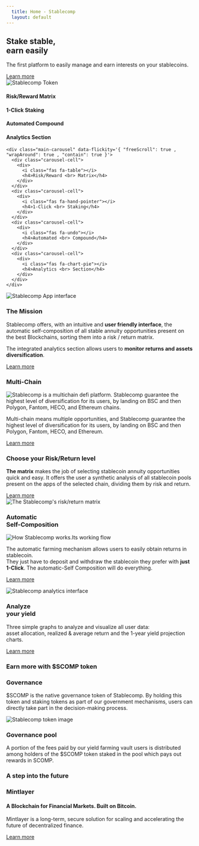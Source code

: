 ```yaml
---
  title: Home - Stablecomp
  layout: default
---
```

  <section class=" hero">
    <div class="grid">
      <div class="hero__content col reveal">
        <h1 class="big-text tw ">Stake stable, <br>earn easily</h1>
        <p class="med-text tw">The first platform to easily manage and earn interests on your stablecoins.</p>
        <a href="{{ "/#scomp-contact" | relative_url }}" class="button">Learn more <i class="fas fa-arrow-circle-right"></i></a>
      </div>
      <div class="hero__image col reveal">
        <img src=" {{ "/assets/img/Scomp-Coin-blu-big.png" | relative_url }} " alt="Stablecomp Token">
      </div>
    </div>
  </section>


  <section class="scomp-plus">
    <div class="grid">
      <div class="col reveal">
        <i class="fas fa-table"></i>
        <h4>Risk/Reward Matrix</h4>
      </div>
      <div class="col reveal">
        <i class="fas fa-hand-pointer"></i>
        <h4>1-Click Staking</h4>
      </div>
      <div class="col reveal">
        <i class="fas fa-undo"></i>
        <h4>Automated Compound</h4>
      </div>
      <div class="col reveal">
        <i class="fas fa-chart-pie"></i>
        <h4>Analytics Section</h4>
      </div>
    </div>

    <div class="main-carousel" data-flickity='{ "freeScroll": true , "wrapAround": true , "contain": true }'>
      <div class="carousel-cell">
        <div>
          <i class="fas fa-table"></i>
          <h4>Risk/Reward <br> Matrix</h4>
        </div>
      </div>
      <div class="carousel-cell">
        <div>
          <i class="fas fa-hand-pointer"></i>
          <h4>1-Click <br> Staking</h4>
        </div>
      </div>
      <div class="carousel-cell">
        <div>
          <i class="fas fa-undo"></i>
          <h4>Automated <br> Compound</h4>
        </div>
      </div>
      <div class="carousel-cell">
        <div>
          <i class="fas fa-chart-pie"></i>
          <h4>Analytics <br> Section</h4>
        </div>
      </div>
    </div>
  </section>

  <section class="poster poster--mission mt-1">
    <div class="poster__img reveal">
      <img src=" {{ "/assets/img/Stablecomp-Mockup-interface.png" | relative_url }} " alt="Stablecomp App interface">
    </div>
    <div class="poster__content reveal">
      <h3 class="big-text">The Mission</h3>
      <p>Stablecomp offers, with an intuitive and <b>user friendly interface</b>, the automatic self-composition of all stable annuity opportunities present on the best Blockchains, sorting them into a risk / return matrix.
      </p>
      <p>
        The integrated analytics section allows users to <b>monitor returns and assets diversification</b>.
      </p>
      <a href="{{ "/#scomp-contact" | relative_url }}" class="button">Learn more <i class="fas fa-arrow-circle-right"></i></a>
    </div>
  </section>

  <section class="scomp-multichain grid mt-1">
    <div class="scomp-multichain__content">
    <h3 class="big-text reveal">Multi-Chain</h3>
    <img class="reveal" src="{{ "/assets/img/scomp-multichain-platform.png" | relative_url }}" alt="Stablecomp is a multichain defi platform. Stablecomp guarantee the highest level of diversification for its users, by landing on BSC and then Polygon, Fantom, HECO, and Ethereum chains.">
    <p class="reveal">Multi-chain means multiple opportunities, and Stablecomp guarantee the highest level of diversification for its users, by landing on BSC and then Polygon, Fantom, HECO, and Ethereum.</p>
    <a href="{{ "/#scomp-contact" | relative_url }}" class="button">Learn more <i class="fas fa-arrow-circle-right"></i></a>
    </div>
  </section>

  <section class="poster the-matrix mt-1">
    <div class="poster__content reveal">
      <h3 class="big-text">Choose your Risk/Return level</h3>
      <p><b>The matrix</b> makes the job of selecting stablecoin annuity opportunities quick and easy.
        It offers the user a synthetic analysis of all stablecoin pools present on the apps of the selected chain, dividing them by risk and return.</p>
      <a href="{{ "/#scomp-contact" | relative_url }}" class="button">Learn more <i class="fas fa-arrow-circle-right"></i></a>
    </div>
    <div class="poster__img reveal">
      <img src=" {{ "/assets/img/Risk-Reward_Mockup.png" | relative_url }} " alt="The Stablecomp's risk/return matrix">
    </div>
  </section>

  <section class=" scomp-flow mt-1">
    <h3 class="big-text reveal">Automatic<br> Self-Composition</h3>
      <img class="reveal" src=" {{ "/assets/img/tokenflow.png" | relative_url }} " alt="How Stablecomp works.Its working flow">
      <p class="reveal">The automatic farming mechanism allows users to easily obtain returns in stablecoin. <br> They just have to deposit and withdraw the stablecoin they prefer with <b>just 1-Click</b>. The automatic-Self Composition will do everything.
      </p>
      <p><a href="{{ "/#scomp-contact" | relative_url }}" class="button">Learn more <i class="fas fa-arrow-circle-right"></i></a></p>
  </section>

  <section class="poster poster--analytics mt-1">
    <div class="poster__img reveal">
      <img src=" {{ "/assets/img/Stablecomp_Analytics-Mockup-interface.png" | relative_url }} " alt="Stablecomp analytics interface">
    </div>
    <div class="poster__content poster__content--circolo reveal">
      <h3 class="big-text">Analyze <br> your yield</h3>
      <p>Three simple graphs to analyze and visualize all user data:<br> asset allocation, realized & average return and the 1-year yield projection charts.
      </p>
      <a href="{{ "/#scomp-contact" | relative_url }}" class="button">Learn more <i class="fas fa-arrow-circle-right"></i></a>
    </div>
  </section>

  <section class="mt-1 scomp-governance">
    <h3 class="big-text scomp-governance-title ">Earn more with $SCOMP token</h3>
    <div class="grid scomp-token mt-2">
      <div class="col reveal">
        <h3 class="tw">Governance</h3>
        <p class="tw">$SCOMP is the native governance token of Stablecomp.
           By holding this token and staking tokens as part
           of our government mechanisms, users can
           directly take part in the decision-making process.</p>
      </div>
      <div class="col reveal">
        <img src=" {{ "/assets/img/Scomp-Coin-blu.png" | relative_url }}" alt="Stablecomp token image">
      </div>
      <div class="col reveal">
        <h3 class="tw">Governance pool</h3>
        <p class="tw">A portion of the fees paid by our yield farming vault users is
          distributed among holders of the $SCOMP token staked in the pool which pays out rewards in SCOMP.</p>
      </div>
    </div>
  </section>

  <section class="poster mintlayer mt-1">
    <div class="poster__content reveal">
      <h3 class="med-text">A step into the future</h3>
      <h3 class="big-text">Mintlayer</h3>
      <h4 class="med-text">A Blockchain for Financial Markets. Built on Bitcoin.</h4>
      <p>Mintlayer is a long-term, secure solution for scaling and accelerating the future of decentralized finance.</p>
      <a href="https://www.mintlayer.org/" class="button">Learn more <i class="fas fa-arrow-circle-right"></i></a>
    </div>
    <div class="poster__img reveal">
      <div class="mintlayer-logo"><svg xmlns="http://www.w3.org/2000/svg" viewBox="0 0 600 600" width="600" height="600" preserveAspectRatio="xMidYMid meet" style="width: 100%; height: 100%; transform: translate3d(0px, 0px, 0px);">
        <defs>
          <clipPath><rect width="600" height="600" x="0" y="0"></rect></clipPath>
        </defs>
        <g clip-path="url(#__lottie_element_3)">
          <g transform="matrix(1,0,0,1,300,300)" opacity="1" style="display: block;"><g opacity="1" transform="matrix(1,0,0,1,0,0)"><path fill="RGB(17, 151, 127)" fill-opacity="1" d=" M-164.91799926757812,102.69599914550781 C-164.91799926757812,102.69599914550781 -139,100.43900299072266 -139,100.43900299072266 C-139,100.43900299072266 -139,48.8849983215332 -139,48.8849983215332 C-139,48.8849983215332 -164.91799926757812,48.8849983215332 -164.91799926757812,48.8849983215332 C-164.91799926757812,48.8849983215332 -164.91799926757812,102.69599914550781 -164.91799926757812,102.69599914550781z"></path></g></g>
          <g transform="matrix(1,0,0,1,300,300)" opacity="1" style="display: block;"><g opacity="1" transform="matrix(1,0,0,1,0,0)"><path fill="RGB(17, 151, 127)" fill-opacity="1" d=" M-164.91799926757812,48.8849983215332 C-164.91799926757812,48.8849983215332 -139,48.8849983215332 -139,48.8849983215332 C-139,48.8849983215332 -139,-9.182999610900879 -139,-9.182999610900879 C-139,-9.182999610900879 -164.91799926757812,-13.668999671936035 -164.91799926757812,-13.668999671936035 C-164.91799926757812,-13.668999671936035 -164.91799926757812,48.8849983215332 -164.91799926757812,48.8849983215332z"></path></g></g>
          <g transform="matrix(1,0,0,1,300,300)" opacity="1" style="display: block;"><g opacity="1" transform="matrix(1,0,0,1,0,0)"><path fill="RGB(17, 151, 127)" fill-opacity="1" d=" M-193.51699829101562,48.8849983215332 C-193.51699829101562,48.8849983215332 -193.51699829101562,105.18599700927734 -193.51699829101562,105.18599700927734 C-193.51699829101562,105.18599700927734 -164.91799926757812,102.69599914550781 -164.91799926757812,102.69599914550781 C-164.91799926757812,102.69599914550781 -164.91799926757812,48.8849983215332 -164.91799926757812,48.8849983215332 C-164.91799926757812,48.8849983215332 -193.51699829101562,48.8849983215332 -193.51699829101562,48.8849983215332z"></path></g></g>
          <g transform="matrix(1,0,0,1,300,300)" opacity="1" style="display: block;"><g opacity="1" transform="matrix(1,0,0,1,0,0)"><path fill="RGB(17, 151, 127)" fill-opacity="1" d=" M-164.91799926757812,-77.2969970703125 C-164.91799926757812,-77.2969970703125 -139,-69.51200103759766 -139,-69.51200103759766 C-139,-69.51200103759766 -139,-104.52200317382812 -139,-104.52200317382812 C-139,-104.52200317382812 -164.91799926757812,-112.7239990234375 -164.91799926757812,-112.7239990234375 C-164.91799926757812,-112.7239990234375 -164.91799926757812,-77.2969970703125 -164.91799926757812,-77.2969970703125z"></path></g></g>
          <g transform="matrix(1,0,0,1,300,300)" opacity="1" style="display: block;"><g opacity="1" transform="matrix(1,0,0,1,0,0)"><path fill="RGB(17, 151, 127)" fill-opacity="1" d=" M-164.91799926757812,-13.668999671936035 C-164.91799926757812,-13.668999671936035 -139,-9.182999610900879 -139,-9.182999610900879 C-139,-9.182999610900879 -139,-69.51200103759766 -139,-69.51200103759766 C-139,-69.51200103759766 -164.91799926757812,-77.2969970703125 -164.91799926757812,-77.2969970703125 C-164.91799926757812,-77.2969970703125 -164.91799926757812,-13.668999671936035 -164.91799926757812,-13.668999671936035z"></path></g></g>
          <g transform="matrix(1,0,0,1,300,300)" opacity="1" style="display: block;"><g opacity="1" transform="matrix(1,0,0,1,0,0)"><path fill="RGB(17, 151, 127)" fill-opacity="1" d=" M-164.91799926757812,-77.2969970703125 C-164.91799926757812,-77.2969970703125 -193.51699829101562,-85.88700103759766 -193.51699829101562,-85.88700103759766 C-193.51699829101562,-85.88700103759766 -193.51699829101562,-18.6200008392334 -193.51699829101562,-18.6200008392334 C-193.51699829101562,-18.6200008392334 -164.91799926757812,-13.668999671936035 -164.91799926757812,-13.668999671936035 C-164.91799926757812,-13.668999671936035 -164.91799926757812,-77.2969970703125 -164.91799926757812,-77.2969970703125z"></path></g></g>
          <g transform="matrix(1,0,0,1,300,300)" opacity="1" style="display: block;"><g opacity="1" transform="matrix(1,0,0,1,0,0)"><path fill="RGB(17, 151, 127)" fill-opacity="1" d=" M-164.91799926757812,-167.37899780273438 C-164.91799926757812,-167.37899780273438 -193.51699829101562,-176.91200256347656 -193.51699829101562,-176.91200256347656 C-193.51699829101562,-176.91200256347656 -193.51699829101562,-121.7750015258789 -193.51699829101562,-121.7750015258789 C-193.51699829101562,-121.7750015258789 -164.91799926757812,-112.7239990234375 -164.91799926757812,-112.7239990234375 C-164.91799926757812,-112.7239990234375 -164.91799926757812,-167.37899780273438 -164.91799926757812,-167.37899780273438z"></path></g></g>
          <g transform="matrix(1,0,0,1,300,300)" opacity="1" style="display: block;"><g opacity="1" transform="matrix(1,0,0,1,0,0)"><path fill="RGB(17, 151, 127)" fill-opacity="1" d=" M-164.91799926757812,-112.7239990234375 C-164.91799926757812,-112.7239990234375 -193.51699829101562,-121.7750015258789 -193.51699829101562,-121.7750015258789 C-193.51699829101562,-121.7750015258789 -193.51699829101562,-85.88700103759766 -193.51699829101562,-85.88700103759766 C-193.51699829101562,-85.88700103759766 -164.91799926757812,-77.2969970703125 -164.91799926757812,-77.2969970703125 C-164.91799926757812,-77.2969970703125 -164.91799926757812,-112.7239990234375 -164.91799926757812,-112.7239990234375z"></path></g></g>
          <g transform="matrix(1,0,0,1,300,300)" opacity="1" style="display: block;"><g opacity="1" transform="matrix(1,0,0,1,0,0)"><path fill="RGB(17, 151, 127)" fill-opacity="1" d=" M-164.91799926757812,-112.7239990234375 C-164.91799926757812,-112.7239990234375 -139,-104.52200317382812 -139,-104.52200317382812 C-139,-104.52200317382812 -139,-158.74000549316406 -139,-158.74000549316406 C-139,-158.74000549316406 -164.91799926757812,-167.37899780273438 -164.91799926757812,-167.37899780273438 C-164.91799926757812,-167.37899780273438 -164.91799926757812,-112.7239990234375 -164.91799926757812,-112.7239990234375z"></path></g></g>
          <g transform="matrix(1,0,0,1,300,300)" opacity="1" style="display: block;"><g opacity="1" transform="matrix(1,0,0,1,0,0)"><path fill="RGB(17, 151, 127)" fill-opacity="1" d=" M-164.91799926757812,-13.668999671936035 C-164.91799926757812,-13.668999671936035 -193.51699829101562,-18.6200008392334 -193.51699829101562,-18.6200008392334 C-193.51699829101562,-18.6200008392334 -193.51699829101562,48.8849983215332 -193.51699829101562,48.8849983215332 C-193.51699829101562,48.8849983215332 -164.91799926757812,48.8849983215332 -164.91799926757812,48.8849983215332 C-164.91799926757812,48.8849983215332 -164.91799926757812,-13.668999671936035 -164.91799926757812,-13.668999671936035z"></path></g></g>
          <g transform="matrix(1,0,0,1,300,300)" opacity="1" style="display: block;"><g opacity="1" transform="matrix(1,0,0,1,0,0)"><path fill="RGB(17, 151, 127)" fill-opacity="1" d=" M-193.51699829101562,163.11000061035156 C-193.51699829101562,163.11000061035156 -164.91799926757812,155.60299682617188 -164.91799926757812,155.60299682617188 C-164.91799926757812,155.60299682617188 -164.91799926757812,102.69599914550781 -164.91799926757812,102.69599914550781 C-164.91799926757812,102.69599914550781 -193.51699829101562,105.18599700927734 -193.51699829101562,105.18599700927734 C-193.51699829101562,105.18599700927734 -193.51699829101562,163.11000061035156 -193.51699829101562,163.11000061035156z"></path></g></g>
          <g transform="matrix(1,0,0,1,300,300)" opacity="1" style="display: block;"><g opacity="1" transform="matrix(1,0,0,1,0,0)"><path fill="RGB(17, 151, 127)" fill-opacity="1" d=" M-224,171.11199951171875 C-224,171.11199951171875 -224,221.7989959716797 -224,221.7989959716797 C-224,221.7989959716797 -193.51699829101562,208.88900756835938 -193.51699829101562,208.88900756835938 C-193.51699829101562,208.88900756835938 -193.51699829101562,163.11000061035156 -193.51699829101562,163.11000061035156 C-193.51699829101562,163.11000061035156 -224,171.11199951171875 -224,171.11199951171875z"></path></g></g>
          <g transform="matrix(1,0,0,1,300,300)" opacity="1" style="display: block;"><g opacity="1" transform="matrix(1,0,0,1,0,0)"><path fill="RGB(17, 151, 127)" fill-opacity="1" d=" M-193.51699829101562,105.18599700927734 C-193.51699829101562,105.18599700927734 -224,107.83999633789062 -224,107.83999633789062 C-224,107.83999633789062 -224,171.11199951171875 -224,171.11199951171875 C-224,171.11199951171875 -193.51699829101562,163.11000061035156 -193.51699829101562,163.11000061035156 C-193.51699829101562,163.11000061035156 -193.51699829101562,105.18599700927734 -193.51699829101562,105.18599700927734z"></path></g></g>
          <g transform="matrix(1,0,0,1,300,300)" opacity="1" style="display: block;"><g opacity="1" transform="matrix(1,0,0,1,0,0)"><path fill="RGB(17, 151, 127)" fill-opacity="1" d=" M-193.51699829101562,163.11000061035156 C-193.51699829101562,163.11000061035156 -193.51699829101562,208.88900756835938 -193.51699829101562,208.88900756835938 C-193.51699829101562,208.88900756835938 -164.91799926757812,196.7760009765625 -164.91799926757812,196.7760009765625 C-164.91799926757812,196.7760009765625 -164.91799926757812,155.60299682617188 -164.91799926757812,155.60299682617188 C-164.91799926757812,155.60299682617188 -193.51699829101562,163.11000061035156 -193.51699829101562,163.11000061035156z"></path></g></g>
          <g transform="matrix(1,0,0,1,300,300)" opacity="1" style="display: block;"><g opacity="1" transform="matrix(1,0,0,1,0,0)"><path fill="RGB(17, 151, 127)" fill-opacity="1" d=" M-164.91799926757812,102.69599914550781 C-164.91799926757812,102.69599914550781 -164.91799926757812,155.60299682617188 -164.91799926757812,155.60299682617188 C-164.91799926757812,155.60299682617188 -139,148.7989959716797 -139,148.7989959716797 C-139,148.7989959716797 -139,100.43900299072266 -139,100.43900299072266 C-139,100.43900299072266 -164.91799926757812,102.69599914550781 -164.91799926757812,102.69599914550781z"></path></g></g>
          <g transform="matrix(1,0,0,1,300,300)" opacity="1" style="display: block;"><g opacity="1" transform="matrix(1,0,0,1,0,0)"><path fill="RGB(17, 151, 127)" fill-opacity="1" d=" M-193.51699829101562,48.8849983215332 C-193.51699829101562,48.8849983215332 -224,48.8849983215332 -224,48.8849983215332 C-224,48.8849983215332 -224,107.83999633789062 -224,107.83999633789062 C-224,107.83999633789062 -193.51699829101562,105.18599700927734 -193.51699829101562,105.18599700927734 C-193.51699829101562,105.18599700927734 -193.51699829101562,48.8849983215332 -193.51699829101562,48.8849983215332z"></path></g></g>
          <g transform="matrix(1,0,0,1,300,300)" opacity="1" style="display: block;"><g opacity="1" transform="matrix(1,0,0,1,0,0)"><path fill="RGB(17, 151, 127)" fill-opacity="1" d=" M-164.91799926757812,196.7760009765625 C-164.91799926757812,196.7760009765625 -139,185.7989959716797 -139,185.7989959716797 C-139,185.7989959716797 -139,148.7989959716797 -139,148.7989959716797 C-139,148.7989959716797 -164.91799926757812,155.60299682617188 -164.91799926757812,155.60299682617188 C-164.91799926757812,155.60299682617188 -164.91799926757812,196.7760009765625 -164.91799926757812,196.7760009765625z"></path></g></g>
          <g transform="matrix(1,0,0,1,300,300)" opacity="1" style="display: block;"><g opacity="1" transform="matrix(1,0,0,1,0,0)"><path fill="RGB(17, 151, 127)" fill-opacity="1" d=" M-164.91799926757812,-167.37899780273438 C-164.91799926757812,-167.37899780273438 -164.91799926757812,-196.17799377441406 -164.91799926757812,-196.17799377441406 C-164.91799926757812,-196.17799377441406 -193.51699829101562,-208.2899932861328 -193.51699829101562,-208.2899932861328 C-193.51699829101562,-208.2899932861328 -193.51699829101562,-176.91200256347656 -193.51699829101562,-176.91200256347656 C-193.51699829101562,-176.91200256347656 -164.91799926757812,-167.37899780273438 -164.91799926757812,-167.37899780273438z"></path></g></g>
          <g transform="matrix(1,0,0,1,300,300)" opacity="1" style="display: block;"><g opacity="1" transform="matrix(1,0,0,1,0,0)"><path fill="RGB(17, 151, 127)" fill-opacity="1" d=" M-193.51699829101562,-208.2899932861328 C-193.51699829101562,-208.2899932861328 -224,-221.2010040283203 -224,-221.2010040283203 C-224,-221.2010040283203 -224,-187.072998046875 -224,-187.072998046875 C-224,-187.072998046875 -193.51699829101562,-176.91200256347656 -193.51699829101562,-176.91200256347656 C-193.51699829101562,-176.91200256347656 -193.51699829101562,-208.2899932861328 -193.51699829101562,-208.2899932861328z"></path></g></g>
          <g transform="matrix(1,0,0,1,300,300)" opacity="1" style="display: block;"><g opacity="1" transform="matrix(1,0,0,1,0,0)"><path fill="RGB(17, 151, 127)" fill-opacity="1" d=" M-193.51699829101562,-18.6200008392334 C-193.51699829101562,-18.6200008392334 -224,-23.895999908447266 -224,-23.895999908447266 C-224,-23.895999908447266 -224,48.8849983215332 -224,48.8849983215332 C-224,48.8849983215332 -193.51699829101562,48.8849983215332 -193.51699829101562,48.8849983215332 C-193.51699829101562,48.8849983215332 -193.51699829101562,-18.6200008392334 -193.51699829101562,-18.6200008392334z"></path></g></g>
          <g transform="matrix(1,0,0,1,300,300)" opacity="1" style="display: block;"><g opacity="1" transform="matrix(1,0,0,1,0,0)"><path fill="RGB(17, 151, 127)" fill-opacity="1" d=" M-139,-158.74000549316406 C-139,-158.74000549316406 -139,-185.2010040283203 -139,-185.2010040283203 C-139,-185.2010040283203 -164.91799926757812,-196.17799377441406 -164.91799926757812,-196.17799377441406 C-164.91799926757812,-196.17799377441406 -164.91799926757812,-167.37899780273438 -164.91799926757812,-167.37899780273438 C-164.91799926757812,-167.37899780273438 -139,-158.74000549316406 -139,-158.74000549316406z"></path></g></g>
          <g transform="matrix(1,0,0,1,300,300)" opacity="1" style="display: block;"><g opacity="1" transform="matrix(1,0,0,1,0,0)"><path fill="RGB(17, 151, 127)" fill-opacity="1" d=" M-193.51699829101562,-176.91200256347656 C-193.51699829101562,-176.91200256347656 -224,-187.072998046875 -224,-187.072998046875 C-224,-187.072998046875 -224,-131.42300415039062 -224,-131.42300415039062 C-224,-131.42300415039062 -193.51699829101562,-121.7750015258789 -193.51699829101562,-121.7750015258789 C-193.51699829101562,-121.7750015258789 -193.51699829101562,-176.91200256347656 -193.51699829101562,-176.91200256347656z"></path></g></g>
          <g transform="matrix(1,0,0,1,300,300)" opacity="1" style="display: block;"><g opacity="1" transform="matrix(1,0,0,1,0,0)"><path fill="RGB(17, 151, 127)" fill-opacity="1" d=" M-193.51699829101562,-85.88700103759766 C-193.51699829101562,-85.88700103759766 -224,-95.04299926757812 -224,-95.04299926757812 C-224,-95.04299926757812 -224,-23.895999908447266 -224,-23.895999908447266 C-224,-23.895999908447266 -193.51699829101562,-18.6200008392334 -193.51699829101562,-18.6200008392334 C-193.51699829101562,-18.6200008392334 -193.51699829101562,-85.88700103759766 -193.51699829101562,-85.88700103759766z"></path></g></g>
          <g transform="matrix(1,0,0,1,300,300)" opacity="1" style="display: block;"><g opacity="1" transform="matrix(1,0,0,1,0,0)"><path fill="RGB(17, 151, 127)" fill-opacity="1" d=" M-193.51699829101562,-121.7750015258789 C-193.51699829101562,-121.7750015258789 -224,-131.42300415039062 -224,-131.42300415039062 C-224,-131.42300415039062 -224,-95.04299926757812 -224,-95.04299926757812 C-224,-95.04299926757812 -193.51699829101562,-85.88700103759766 -193.51699829101562,-85.88700103759766 C-193.51699829101562,-85.88700103759766 -193.51699829101562,-121.7750015258789 -193.51699829101562,-121.7750015258789z"></path></g></g>
          <g transform="matrix(1,0,0,1,300,300)" opacity="1" style="display: block;"><g opacity="1" transform="matrix(1,0,0,1,0,0)"><path fill="RGB(17, 151, 127)" fill-opacity="1" d=" M168.9340057373047,-16.66900062561035 C168.9340057373047,-16.66900062561035 139,-11.48799991607666 139,-11.48799991607666 C139,-11.48799991607666 139,45.8849983215332 139,45.8849983215332 C139,45.8849983215332 168.9340057373047,45.8849983215332 168.9340057373047,45.8849983215332 C168.9340057373047,45.8849983215332 168.9340057373047,-16.66900062561035 168.9340057373047,-16.66900062561035z"></path></g></g>
          <g transform="matrix(1,0,0,1,300,300)" opacity="1" style="display: block;"><g opacity="1" transform="matrix(1,0,0,1,0,0)"><path fill="RGB(17, 151, 127)" fill-opacity="1" d=" M139,45.8849983215332 C139,45.8849983215332 139,97.08899688720703 139,97.08899688720703 C139,97.08899688720703 168.9340057373047,99.69599914550781 168.9340057373047,99.69599914550781 C168.9340057373047,99.69599914550781 168.9340057373047,45.8849983215332 168.9340057373047,45.8849983215332 C168.9340057373047,45.8849983215332 139,45.8849983215332 139,45.8849983215332z"></path></g></g>
          <g transform="matrix(1,0,0,1,300,300)" opacity="1" style="display: block;"><g opacity="1" transform="matrix(1,0,0,1,0,0)"><path fill="RGB(17, 151, 127)" fill-opacity="1" d=" M197.5330047607422,45.8849983215332 C197.5330047607422,45.8849983215332 197.5330047607422,-21.6200008392334 197.5330047607422,-21.6200008392334 C197.5330047607422,-21.6200008392334 168.9340057373047,-16.66900062561035 168.9340057373047,-16.66900062561035 C168.9340057373047,-16.66900062561035 168.9340057373047,45.8849983215332 168.9340057373047,45.8849983215332 C168.9340057373047,45.8849983215332 197.5330047607422,45.8849983215332 197.5330047607422,45.8849983215332z"></path></g></g>
          <g transform="matrix(1,0,0,1,300,300)" opacity="1" style="display: block;"><g opacity="1" transform="matrix(1,0,0,1,0,0)"><path fill="RGB(17, 151, 127)" fill-opacity="1" d=" M197.5330047607422,102.18599700927734 C197.5330047607422,102.18599700927734 224,104.49099731445312 224,104.49099731445312 C224,104.49099731445312 224,45.8849983215332 224,45.8849983215332 C224,45.8849983215332 197.5330047607422,45.8849983215332 197.5330047607422,45.8849983215332 C197.5330047607422,45.8849983215332 197.5330047607422,102.18599700927734 197.5330047607422,102.18599700927734z"></path></g></g>
          <g transform="matrix(1,0,0,1,300,300)" opacity="1" style="display: block;"><g opacity="1" transform="matrix(1,0,0,1,0,0)"><path fill="RGB(17, 151, 127)" fill-opacity="1" d=" M197.5330047607422,45.8849983215332 C197.5330047607422,45.8849983215332 224,45.8849983215332 224,45.8849983215332 C224,45.8849983215332 224,-26.201000213623047 224,-26.201000213623047 C224,-26.201000213623047 197.5330047607422,-21.6200008392334 197.5330047607422,-21.6200008392334 C197.5330047607422,-21.6200008392334 197.5330047607422,45.8849983215332 197.5330047607422,45.8849983215332z"></path></g></g>
          <g transform="matrix(1,0,0,1,300,300)" opacity="1" style="display: block;"><g opacity="1" transform="matrix(1,0,0,1,0,0)"><path fill="RGB(17, 151, 127)" fill-opacity="1" d=" M168.9340057373047,45.8849983215332 C168.9340057373047,45.8849983215332 168.9340057373047,99.69599914550781 168.9340057373047,99.69599914550781 C168.9340057373047,99.69599914550781 197.5330047607422,102.18599700927734 197.5330047607422,102.18599700927734 C197.5330047607422,102.18599700927734 197.5330047607422,45.8849983215332 197.5330047607422,45.8849983215332 C197.5330047607422,45.8849983215332 168.9340057373047,45.8849983215332 168.9340057373047,45.8849983215332z"></path></g></g>
          <g transform="matrix(1,0,0,1,300,300)" opacity="1" style="display: block;"><g opacity="1" transform="matrix(1,0,0,1,0,0)"><path fill="RGB(17, 151, 127)" fill-opacity="1" d=" M197.5330047607422,-179.91200256347656 C197.5330047607422,-179.91200256347656 168.9340057373047,-170.37899780273438 168.9340057373047,-170.37899780273438 C168.9340057373047,-170.37899780273438 168.9340057373047,-115.7239990234375 168.9340057373047,-115.7239990234375 C168.9340057373047,-115.7239990234375 197.5330047607422,-124.7750015258789 197.5330047607422,-124.7750015258789 C197.5330047607422,-124.7750015258789 197.5330047607422,-179.91200256347656 197.5330047607422,-179.91200256347656z"></path></g></g>
          <g transform="matrix(1,0,0,1,300,300)" opacity="1" style="display: block;"><g opacity="1" transform="matrix(1,0,0,1,0,0)"><path fill="RGB(17, 151, 127)" fill-opacity="1" d=" M168.9340057373047,152.60299682617188 C168.9340057373047,152.60299682617188 197.5330047607422,160.11000061035156 197.5330047607422,160.11000061035156 C197.5330047607422,160.11000061035156 197.5330047607422,102.18599700927734 197.5330047607422,102.18599700927734 C197.5330047607422,102.18599700927734 168.9340057373047,99.69599914550781 168.9340057373047,99.69599914550781 C168.9340057373047,99.69599914550781 168.9340057373047,152.60299682617188 168.9340057373047,152.60299682617188z"></path></g></g>
          <g transform="matrix(1,0,0,1,300,300)" opacity="1" style="display: block;"><g opacity="1" transform="matrix(1,0,0,1,0,0)"><path fill="RGB(17, 151, 127)" fill-opacity="1" d=" M197.5330047607422,-124.7750015258789 C197.5330047607422,-124.7750015258789 168.9340057373047,-115.7239990234375 168.9340057373047,-115.7239990234375 C168.9340057373047,-115.7239990234375 168.9340057373047,-80.2969970703125 168.9340057373047,-80.2969970703125 C168.9340057373047,-80.2969970703125 197.5330047607422,-88.88700103759766 197.5330047607422,-88.88700103759766 C197.5330047607422,-88.88700103759766 197.5330047607422,-124.7750015258789 197.5330047607422,-124.7750015258789z"></path></g></g>
          <g transform="matrix(1,0,0,1,300,300)" opacity="1" style="display: block;"><g opacity="1" transform="matrix(1,0,0,1,0,0)"><path fill="RGB(17, 151, 127)" fill-opacity="1" d=" M197.5330047607422,-88.88700103759766 C197.5330047607422,-88.88700103759766 168.9340057373047,-80.2969970703125 168.9340057373047,-80.2969970703125 C168.9340057373047,-80.2969970703125 168.9340057373047,-16.66900062561035 168.9340057373047,-16.66900062561035 C168.9340057373047,-16.66900062561035 197.5330047607422,-21.6200008392334 197.5330047607422,-21.6200008392334 C197.5330047607422,-21.6200008392334 197.5330047607422,-88.88700103759766 197.5330047607422,-88.88700103759766z"></path></g></g>
          <g transform="matrix(1,0,0,1,300,300)" opacity="1" style="display: block;"><g opacity="1" transform="matrix(1,0,0,1,0,0)"><path fill="RGB(17, 151, 127)" fill-opacity="1" d=" M168.9340057373047,99.69599914550781 C168.9340057373047,99.69599914550781 139,97.08899688720703 139,97.08899688720703 C139,97.08899688720703 139,144.74400329589844 139,144.74400329589844 C139,144.74400329589844 168.9340057373047,152.60299682617188 168.9340057373047,152.60299682617188 C168.9340057373047,152.60299682617188 168.9340057373047,99.69599914550781 168.9340057373047,99.69599914550781z"></path></g></g>
          <g transform="matrix(1,0,0,1,300,300)" opacity="1" style="display: block;"><g opacity="1" transform="matrix(1,0,0,1,0,0)"><path fill="RGB(17, 151, 127)" fill-opacity="1" d=" M168.9340057373047,152.60299682617188 C168.9340057373047,152.60299682617188 168.9340057373047,198.3769989013672 168.9340057373047,198.3769989013672 C168.9340057373047,198.3769989013672 197.5330047607422,210.48899841308594 197.5330047607422,210.48899841308594 C197.5330047607422,210.48899841308594 197.5330047607422,160.11000061035156 197.5330047607422,160.11000061035156 C197.5330047607422,160.11000061035156 168.9340057373047,152.60299682617188 168.9340057373047,152.60299682617188z"></path></g></g>
          <g transform="matrix(1,0,0,1,300,300)" opacity="1" style="display: block;"><g opacity="1" transform="matrix(1,0,0,1,0,0)"><path fill="RGB(17, 151, 127)" fill-opacity="1" d=" M139,144.74400329589844 C139,144.74400329589844 139,185.69900512695312 139,185.69900512695312 C139,185.69900512695312 168.9340057373047,198.3769989013672 168.9340057373047,198.3769989013672 C168.9340057373047,198.3769989013672 168.9340057373047,152.60299682617188 168.9340057373047,152.60299682617188 C168.9340057373047,152.60299682617188 139,144.74400329589844 139,144.74400329589844z"></path></g></g>
          <g transform="matrix(1,0,0,1,300,300)" opacity="1" style="display: block;"><g opacity="1" transform="matrix(1,0,0,1,0,0)"><path fill="RGB(17, 151, 127)" fill-opacity="1" d=" M168.9340057373047,-115.7239990234375 C168.9340057373047,-115.7239990234375 139,-106.2509994506836 139,-106.2509994506836 C139,-106.2509994506836 139,-71.30599975585938 139,-71.30599975585938 C139,-71.30599975585938 168.9340057373047,-80.2969970703125 168.9340057373047,-80.2969970703125 C168.9340057373047,-80.2969970703125 168.9340057373047,-115.7239990234375 168.9340057373047,-115.7239990234375z"></path></g></g>
          <g transform="matrix(1,0,0,1,300,300)" opacity="1" style="display: block;"><g opacity="1" transform="matrix(1,0,0,1,0,0)"><path fill="RGB(17, 151, 127)" fill-opacity="1" d=" M168.9340057373047,-16.66900062561035 C168.9340057373047,-16.66900062561035 168.9340057373047,-80.2969970703125 168.9340057373047,-80.2969970703125 C168.9340057373047,-80.2969970703125 139,-71.30599975585938 139,-71.30599975585938 C139,-71.30599975585938 139,-11.48799991607666 139,-11.48799991607666 C139,-11.48799991607666 168.9340057373047,-16.66900062561035 168.9340057373047,-16.66900062561035z"></path></g></g>
          <g transform="matrix(1,0,0,1,300,300)" opacity="1" style="display: block;"><g opacity="1" transform="matrix(1,0,0,1,0,0)"><path fill="RGB(17, 151, 127)" fill-opacity="1" d=" M197.5330047607422,102.18599700927734 C197.5330047607422,102.18599700927734 197.5330047607422,160.11000061035156 197.5330047607422,160.11000061035156 C197.5330047607422,160.11000061035156 224,167.05799865722656 224,167.05799865722656 C224,167.05799865722656 224,104.49099731445312 224,104.49099731445312 C224,104.49099731445312 197.5330047607422,102.18599700927734 197.5330047607422,102.18599700927734z"></path></g></g>
          <g transform="matrix(1,0,0,1,300,300)" opacity="1" style="display: block;"><g opacity="1" transform="matrix(1,0,0,1,0,0)"><path fill="RGB(17, 151, 127)" fill-opacity="1" d=" M197.5330047607422,210.48899841308594 C197.5330047607422,210.48899841308594 224,221.69900512695312 224,221.69900512695312 C224,221.69900512695312 224,167.05799865722656 224,167.05799865722656 C224,167.05799865722656 197.5330047607422,160.11000061035156 197.5330047607422,160.11000061035156 C197.5330047607422,160.11000061035156 197.5330047607422,210.48899841308594 197.5330047607422,210.48899841308594z"></path></g></g>
          <g transform="matrix(1,0,0,1,300,300)" opacity="1" style="display: block;"><g opacity="1" transform="matrix(1,0,0,1,0,0)"><path fill="RGB(17, 151, 127)" fill-opacity="1" d=" M168.9340057373047,-170.37899780273438 C168.9340057373047,-170.37899780273438 139,-160.4010009765625 139,-160.4010009765625 C139,-160.4010009765625 139,-106.2509994506836 139,-106.2509994506836 C139,-106.2509994506836 168.9340057373047,-115.7239990234375 168.9340057373047,-115.7239990234375 C168.9340057373047,-115.7239990234375 168.9340057373047,-170.37899780273438 168.9340057373047,-170.37899780273438z"></path></g></g>
          <g transform="matrix(1,0,0,1,300,300)" opacity="1" style="display: block;"><g opacity="1" transform="matrix(1,0,0,1,0,0)"><path fill="RGB(17, 151, 127)" fill-opacity="1" d=" M197.5330047607422,-124.7750015258789 C197.5330047607422,-124.7750015258789 224,-133.15199279785156 224,-133.15199279785156 C224,-133.15199279785156 224,-188.73399353027344 224,-188.73399353027344 C224,-188.73399353027344 197.5330047607422,-179.91200256347656 197.5330047607422,-179.91200256347656 C197.5330047607422,-179.91200256347656 197.5330047607422,-124.7750015258789 197.5330047607422,-124.7750015258789z"></path></g></g>
          <g transform="matrix(1,0,0,1,300,300)" opacity="1" style="display: block;"><g opacity="1" transform="matrix(1,0,0,1,0,0)"><path fill="RGB(17, 151, 127)" fill-opacity="1" d=" M224,-188.73399353027344 C224,-188.73399353027344 224,-221.30099487304688 224,-221.30099487304688 C224,-221.30099487304688 197.5330047607422,-210.09100341796875 197.5330047607422,-210.09100341796875 C197.5330047607422,-210.09100341796875 197.5330047607422,-179.91200256347656 197.5330047607422,-179.91200256347656 C197.5330047607422,-179.91200256347656 224,-188.73399353027344 224,-188.73399353027344z"></path></g></g>
          <g transform="matrix(1,0,0,1,300,300)" opacity="1" style="display: block;"><g opacity="1" transform="matrix(1,0,0,1,0,0)"><path fill="RGB(17, 151, 127)" fill-opacity="1" d=" M197.5330047607422,-21.6200008392334 C197.5330047607422,-21.6200008392334 224,-26.201000213623047 224,-26.201000213623047 C224,-26.201000213623047 224,-96.83699798583984 224,-96.83699798583984 C224,-96.83699798583984 197.5330047607422,-88.88700103759766 197.5330047607422,-88.88700103759766 C197.5330047607422,-88.88700103759766 197.5330047607422,-21.6200008392334 197.5330047607422,-21.6200008392334z"></path></g></g>
          <g transform="matrix(1,0,0,1,300,300)" opacity="1" style="display: block;"><g opacity="1" transform="matrix(1,0,0,1,0,0)"><path fill="RGB(17, 151, 127)" fill-opacity="1" d=" M197.5330047607422,-88.88700103759766 C197.5330047607422,-88.88700103759766 224,-96.83699798583984 224,-96.83699798583984 C224,-96.83699798583984 224,-133.15199279785156 224,-133.15199279785156 C224,-133.15199279785156 197.5330047607422,-124.7750015258789 197.5330047607422,-124.7750015258789 C197.5330047607422,-124.7750015258789 197.5330047607422,-88.88700103759766 197.5330047607422,-88.88700103759766z"></path></g></g>
          <g transform="matrix(1,0,0,1,300,300)" opacity="1" style="display: block;"><g opacity="1" transform="matrix(1,0,0,1,0,0)"><path fill="RGB(17, 151, 127)" fill-opacity="1" d=" M168.9340057373047,-197.97900390625 C168.9340057373047,-197.97900390625 139,-185.30099487304688 139,-185.30099487304688 C139,-185.30099487304688 139,-160.4010009765625 139,-160.4010009765625 C139,-160.4010009765625 168.9340057373047,-170.37899780273438 168.9340057373047,-170.37899780273438 C168.9340057373047,-170.37899780273438 168.9340057373047,-197.97900390625 168.9340057373047,-197.97900390625z"></path></g></g>
          <g transform="matrix(1,0,0,1,300,300)" opacity="1" style="display: block;"><g opacity="1" transform="matrix(1,0,0,1,0,0)"><path fill="RGB(17, 151, 127)" fill-opacity="1" d=" M197.5330047607422,-179.91200256347656 C197.5330047607422,-179.91200256347656 197.5330047607422,-210.09100341796875 197.5330047607422,-210.09100341796875 C197.5330047607422,-210.09100341796875 168.9340057373047,-197.97900390625 168.9340057373047,-197.97900390625 C168.9340057373047,-197.97900390625 168.9340057373047,-170.37899780273438 168.9340057373047,-170.37899780273438 C168.9340057373047,-170.37899780273438 197.5330047607422,-179.91200256347656 197.5330047607422,-179.91200256347656z"></path></g></g>
          <g transform="matrix(1,0,0,1,300,300)" opacity="1" style="display: block;"><g opacity="1" transform="matrix(1,0,0,1,0,0)"><path fill="RGB(17, 151, 127)" fill-opacity="1" d=" M44.81700134277344,-145.76400756835938 C44.81700134277344,-145.76400756835938 18,-134.50100708007812 18,-134.50100708007812 C18,-134.50100708007812 18,-116.302001953125 18,-116.302001953125 C18,-116.302001953125 44.81700134277344,-123.4489974975586 44.81700134277344,-123.4489974975586 C44.81700134277344,-123.4489974975586 44.81700134277344,-145.76400756835938 44.81700134277344,-145.76400756835938z"></path></g></g>
          <g transform="matrix(1,0,0,1,300,300)" opacity="1" style="display: block;"><g opacity="1" transform="matrix(1,0,0,1,0,0)"><path fill="RGB(17, 151, 127)" fill-opacity="1" d=" M73.41600036621094,-95.29399871826172 C73.41600036621094,-95.29399871826172 73.41600036621094,-131.0709991455078 73.41600036621094,-131.0709991455078 C73.41600036621094,-131.0709991455078 44.81700134277344,-123.4489974975586 44.81700134277344,-123.4489974975586 C44.81700134277344,-123.4489974975586 44.81700134277344,-88.14600372314453 44.81700134277344,-88.14600372314453 C44.81700134277344,-88.14600372314453 73.41600036621094,-95.29399871826172 73.41600036621094,-95.29399871826172z"></path></g></g>
          <g transform="matrix(1,0,0,1,300,300)" opacity="1" style="display: block;"><g opacity="1" transform="matrix(1,0,0,1,0,0)"><path fill="RGB(17, 151, 127)" fill-opacity="1" d=" M44.81700134277344,-88.14600372314453 C44.81700134277344,-88.14600372314453 44.81700134277344,-123.4489974975586 44.81700134277344,-123.4489974975586 C44.81700134277344,-123.4489974975586 18,-116.302001953125 18,-116.302001953125 C18,-116.302001953125 18,-81.44400024414062 18,-81.44400024414062 C18,-81.44400024414062 44.81700134277344,-88.14600372314453 44.81700134277344,-88.14600372314453z"></path></g></g>
          <g transform="matrix(1,0,0,1,300,300)" opacity="1" style="display: block;"><g opacity="1" transform="matrix(1,0,0,1,0,0)"><path fill="RGB(17, 151, 127)" fill-opacity="1" d=" M44.81700134277344,-2.1040000915527344 C44.81700134277344,-2.1040000915527344 73.41600036621094,8.093999862670898 73.41600036621094,8.093999862670898 C73.41600036621094,8.093999862670898 73.41600036621094,-41.220001220703125 73.41600036621094,-41.220001220703125 C73.41600036621094,-41.220001220703125 44.81700134277344,-42.64899826049805 44.81700134277344,-42.64899826049805 C44.81700134277344,-42.64899826049805 44.81700134277344,-2.1040000915527344 44.81700134277344,-2.1040000915527344z"></path></g></g>
          <g transform="matrix(1,0,0,1,300,300)" opacity="1" style="display: block;"><g opacity="1" transform="matrix(1,0,0,1,0,0)"><path fill="RGB(17, 151, 127)" fill-opacity="1" d=" M18,-81.44400024414062 C18,-81.44400024414062 18,-43.98899841308594 18,-43.98899841308594 C18,-43.98899841308594 44.81700134277344,-42.64899826049805 44.81700134277344,-42.64899826049805 C44.81700134277344,-42.64899826049805 44.81700134277344,-88.14600372314453 44.81700134277344,-88.14600372314453 C44.81700134277344,-88.14600372314453 18,-81.44400024414062 18,-81.44400024414062z"></path></g></g>
          <g transform="matrix(1,0,0,1,300,300)" opacity="1" style="display: block;"><g opacity="1" transform="matrix(1,0,0,1,0,0)"><path fill="RGB(17, 151, 127)" fill-opacity="1" d=" M44.81700134277344,-42.64899826049805 C44.81700134277344,-42.64899826049805 73.41600036621094,-41.220001220703125 73.41600036621094,-41.220001220703125 C73.41600036621094,-41.220001220703125 73.41600036621094,-95.29399871826172 73.41600036621094,-95.29399871826172 C73.41600036621094,-95.29399871826172 44.81700134277344,-88.14600372314453 44.81700134277344,-88.14600372314453 C44.81700134277344,-88.14600372314453 44.81700134277344,-42.64899826049805 44.81700134277344,-42.64899826049805z"></path></g></g>
          <g transform="matrix(1,0,0,1,300,300)" opacity="1" style="display: block;"><g opacity="1" transform="matrix(1,0,0,1,0,0)"><path fill="RGB(17, 151, 127)" fill-opacity="1" d=" M44.81700134277344,-123.4489974975586 C44.81700134277344,-123.4489974975586 73.41600036621094,-131.0709991455078 73.41600036621094,-131.0709991455078 C73.41600036621094,-131.0709991455078 73.41600036621094,-157.7760009765625 73.41600036621094,-157.7760009765625 C73.41600036621094,-157.7760009765625 44.81700134277344,-145.76400756835938 44.81700134277344,-145.76400756835938 C44.81700134277344,-145.76400756835938 44.81700134277344,-123.4489974975586 44.81700134277344,-123.4489974975586z"></path></g></g>
          <g transform="matrix(1,0,0,1,300,300)" opacity="1" style="display: block;"><g opacity="1" transform="matrix(1,0,0,1,0,0)"><path fill="RGB(17, 151, 127)" fill-opacity="1" d=" M44.81700134277344,-42.64899826049805 C44.81700134277344,-42.64899826049805 18,-43.98899841308594 18,-43.98899841308594 C18,-43.98899841308594 18,-11.666999816894531 18,-11.666999816894531 C18,-11.666999816894531 44.81700134277344,-2.1040000915527344 44.81700134277344,-2.1040000915527344 C44.81700134277344,-2.1040000915527344 44.81700134277344,-42.64899826049805 44.81700134277344,-42.64899826049805z"></path></g></g>
          <g transform="matrix(1,0,0,1,300,300)" opacity="1" style="display: block;"><g opacity="1" transform="matrix(1,0,0,1,0,0)"><path fill="RGB(17, 151, 127)" fill-opacity="1" d=" M73.41600036621094,-95.29399871826172 C73.41600036621094,-95.29399871826172 103,-102.68800354003906 103,-102.68800354003906 C103,-102.68800354003906 103,-138.95599365234375 103,-138.95599365234375 C103,-138.95599365234375 73.41600036621094,-131.0709991455078 73.41600036621094,-131.0709991455078 C73.41600036621094,-131.0709991455078 73.41600036621094,-95.29399871826172 73.41600036621094,-95.29399871826172z"></path></g></g>
          <g transform="matrix(1,0,0,1,300,300)" opacity="1" style="display: block;"><g opacity="1" transform="matrix(1,0,0,1,0,0)"><path fill="RGB(17, 151, 127)" fill-opacity="1" d=" M73.41600036621094,8.093999862670898 C73.41600036621094,8.093999862670898 103,18.64299964904785 103,18.64299964904785 C103,18.64299964904785 103,-39.742000579833984 103,-39.742000579833984 C103,-39.742000579833984 73.41600036621094,-41.220001220703125 73.41600036621094,-41.220001220703125 C73.41600036621094,-41.220001220703125 73.41600036621094,8.093999862670898 73.41600036621094,8.093999862670898z"></path></g></g>
          <g transform="matrix(1,0,0,1,300,300)" opacity="1" style="display: block;"><g opacity="1" transform="matrix(1,0,0,1,0,0)"><path fill="RGB(17, 151, 127)" fill-opacity="1" d=" M103,-138.95599365234375 C103,-138.95599365234375 103,-170.2010040283203 103,-170.2010040283203 C103,-170.2010040283203 73.41600036621094,-157.7760009765625 73.41600036621094,-157.7760009765625 C73.41600036621094,-157.7760009765625 73.41600036621094,-131.0709991455078 73.41600036621094,-131.0709991455078 C73.41600036621094,-131.0709991455078 103,-138.95599365234375 103,-138.95599365234375z"></path></g></g>
          <g transform="matrix(1,0,0,1,300,300)" opacity="1" style="display: block;"><g opacity="1" transform="matrix(1,0,0,1,0,0)"><path fill="RGB(17, 151, 127)" fill-opacity="1" d=" M73.41600036621094,-41.220001220703125 C73.41600036621094,-41.220001220703125 103,-39.742000579833984 103,-39.742000579833984 C103,-39.742000579833984 103,-102.68800354003906 103,-102.68800354003906 C103,-102.68800354003906 73.41600036621094,-95.29399871826172 73.41600036621094,-95.29399871826172 C73.41600036621094,-95.29399871826172 73.41600036621094,-41.220001220703125 73.41600036621094,-41.220001220703125z"></path></g></g>
          <g transform="matrix(1,0,0,1,300,300)" opacity="1" style="display: block;"><g opacity="1" transform="matrix(1,0,0,1,0,0)"><path fill="RGB(17, 151, 127)" fill-opacity="1" d=" M18,-11.666999816894531 C18,-11.666999816894531 18,8.098999977111816 18,8.098999977111816 C18,8.098999977111816 44.81700134277344,19.36199951171875 44.81700134277344,19.36199951171875 C44.81700134277344,19.36199951171875 44.81700134277344,-2.1040000915527344 44.81700134277344,-2.1040000915527344 C44.81700134277344,-2.1040000915527344 18,-11.666999816894531 18,-11.666999816894531z"></path></g></g>
          <g transform="matrix(1,0,0,1,300,300)" opacity="1" style="display: block;"><g opacity="1" transform="matrix(1,0,0,1,0,0)"><path fill="RGB(17, 151, 127)" fill-opacity="1" d=" M73.41600036621094,31.374000549316406 C73.41600036621094,31.374000549316406 103,43.79899978637695 103,43.79899978637695 C103,43.79899978637695 103,18.64299964904785 103,18.64299964904785 C103,18.64299964904785 73.41600036621094,8.093999862670898 73.41600036621094,8.093999862670898 C73.41600036621094,8.093999862670898 73.41600036621094,31.374000549316406 73.41600036621094,31.374000549316406z"></path></g></g>
          <g transform="matrix(1,0,0,1,300,300)" opacity="1" style="display: block;"><g opacity="1" transform="matrix(1,0,0,1,0,0)"><path fill="RGB(17, 151, 127)" fill-opacity="1" d=" M44.81700134277344,-2.1040000915527344 C44.81700134277344,-2.1040000915527344 44.81700134277344,19.36199951171875 44.81700134277344,19.36199951171875 C44.81700134277344,19.36199951171875 73.41600036621094,31.374000549316406 73.41600036621094,31.374000549316406 C73.41600036621094,31.374000549316406 73.41600036621094,8.093999862670898 73.41600036621094,8.093999862670898 C73.41600036621094,8.093999862670898 44.81700134277344,-2.1040000915527344 44.81700134277344,-2.1040000915527344z"></path></g></g>
          <g transform="matrix(1,0,0,1,300,300)" opacity="1" style="display: block;"><g opacity="1" transform="matrix(1,0,0,1,0,0)"><path fill="RGB(17, 151, 127)" fill-opacity="1" d=" M-18,80.81600189208984 C-18,80.81600189208984 -51.720001220703125,86.56400299072266 -51.720001220703125,86.56400299072266 C-51.720001220703125,86.56400299072266 -51.720001220703125,126.13200378417969 -51.720001220703125,126.13200378417969 C-51.720001220703125,126.13200378417969 -18,113.13500213623047 -18,113.13500213623047 C-18,113.13500213623047 -18,80.81600189208984 -18,80.81600189208984z"></path></g></g>
          <g transform="matrix(1,0,0,1,300,300)" opacity="1" style="display: block;"><g opacity="1" transform="matrix(1,0,0,1,0,0)"><path fill="RGB(17, 151, 127)" fill-opacity="1" d=" M-51.720001220703125,42.13999938964844 C-51.720001220703125,42.13999938964844 -80.31800079345703,38.10300064086914 -80.31800079345703,38.10300064086914 C-80.31800079345703,38.10300064086914 -80.31800079345703,91.43800354003906 -80.31800079345703,91.43800354003906 C-80.31800079345703,91.43800354003906 -51.720001220703125,86.56400299072266 -51.720001220703125,86.56400299072266 C-51.720001220703125,86.56400299072266 -51.720001220703125,42.13999938964844 -51.720001220703125,42.13999938964844z"></path></g></g>
          <g transform="matrix(1,0,0,1,300,300)" opacity="1" style="display: block;"><g opacity="1" transform="matrix(1,0,0,1,0,0)"><path fill="RGB(17, 151, 127)" fill-opacity="1" d=" M-80.31800079345703,91.43800354003906 C-80.31800079345703,91.43800354003906 -80.31800079345703,137.1540069580078 -80.31800079345703,137.1540069580078 C-80.31800079345703,137.1540069580078 -51.720001220703125,126.13200378417969 -51.720001220703125,126.13200378417969 C-51.720001220703125,126.13200378417969 -51.720001220703125,86.56400299072266 -51.720001220703125,86.56400299072266 C-51.720001220703125,86.56400299072266 -80.31800079345703,91.43800354003906 -80.31800079345703,91.43800354003906z"></path></g></g>
          <g transform="matrix(1,0,0,1,300,300)" opacity="1" style="display: block;"><g opacity="1" transform="matrix(1,0,0,1,0,0)"><path fill="RGB(17, 151, 127)" fill-opacity="1" d=" M-51.720001220703125,86.56400299072266 C-51.720001220703125,86.56400299072266 -18,80.81600189208984 -18,80.81600189208984 C-18,80.81600189208984 -18,46.900001525878906 -18,46.900001525878906 C-18,46.900001525878906 -51.720001220703125,42.13999938964844 -51.720001220703125,42.13999938964844 C-51.720001220703125,42.13999938964844 -51.720001220703125,86.56400299072266 -51.720001220703125,86.56400299072266z"></path></g></g>
          <g transform="matrix(1,0,0,1,300,300)" opacity="1" style="display: block;"><g opacity="1" transform="matrix(1,0,0,1,0,0)"><path fill="RGB(17, 151, 127)" fill-opacity="1" d=" M-18,-7.60099983215332 C-18,-7.60099983215332 -51.720001220703125,-21.892000198364258 -51.720001220703125,-21.892000198364258 C-51.720001220703125,-21.892000198364258 -51.720001220703125,7.086999893188477 -51.720001220703125,7.086999893188477 C-51.720001220703125,7.086999893188477 -18,12.434000015258789 -18,12.434000015258789 C-18,12.434000015258789 -18,-7.60099983215332 -18,-7.60099983215332z"></path></g></g>
          <g transform="matrix(1,0,0,1,300,300)" opacity="1" style="display: block;"><g opacity="1" transform="matrix(1,0,0,1,0,0)"><path fill="RGB(17, 151, 127)" fill-opacity="1" d=" M-51.720001220703125,7.086999893188477 C-51.720001220703125,7.086999893188477 -80.31800079345703,2.552000045776367 -80.31800079345703,2.552000045776367 C-80.31800079345703,2.552000045776367 -80.31800079345703,38.10300064086914 -80.31800079345703,38.10300064086914 C-80.31800079345703,38.10300064086914 -51.720001220703125,42.13999938964844 -51.720001220703125,42.13999938964844 C-51.720001220703125,42.13999938964844 -51.720001220703125,7.086999893188477 -51.720001220703125,7.086999893188477z"></path></g></g>
          <g transform="matrix(1,0,0,1,300,300)" opacity="1" style="display: block;"><g opacity="1" transform="matrix(1,0,0,1,0,0)"><path fill="RGB(17, 151, 127)" fill-opacity="1" d=" M-18,46.900001525878906 C-18,46.900001525878906 -18,12.434000015258789 -18,12.434000015258789 C-18,12.434000015258789 -51.720001220703125,7.086999893188477 -51.720001220703125,7.086999893188477 C-51.720001220703125,7.086999893188477 -51.720001220703125,42.13999938964844 -51.720001220703125,42.13999938964844 C-51.720001220703125,42.13999938964844 -18,46.900001525878906 -18,46.900001525878906z"></path></g></g>
          <g transform="matrix(1,0,0,1,300,300)" opacity="1" style="display: block;"><g opacity="1" transform="matrix(1,0,0,1,0,0)"><path fill="RGB(17, 151, 127)" fill-opacity="1" d=" M-80.31800079345703,-34.012001037597656 C-80.31800079345703,-34.012001037597656 -102,-43.20100021362305 -102,-43.20100021362305 C-102,-43.20100021362305 -102,-0.8859999775886536 -102,-0.8859999775886536 C-102,-0.8859999775886536 -80.31800079345703,2.552000045776367 -80.31800079345703,2.552000045776367 C-80.31800079345703,2.552000045776367 -80.31800079345703,-34.012001037597656 -80.31800079345703,-34.012001037597656z"></path></g></g>
          <g transform="matrix(1,0,0,1,300,300)" opacity="1" style="display: block;"><g opacity="1" transform="matrix(1,0,0,1,0,0)"><path fill="RGB(17, 151, 127)" fill-opacity="1" d=" M-80.31800079345703,2.552000045776367 C-80.31800079345703,2.552000045776367 -102,-0.8859999775886536 -102,-0.8859999775886536 C-102,-0.8859999775886536 -102,35.04199981689453 -102,35.04199981689453 C-102,35.04199981689453 -80.31800079345703,38.10300064086914 -80.31800079345703,38.10300064086914 C-80.31800079345703,38.10300064086914 -80.31800079345703,2.552000045776367 -80.31800079345703,2.552000045776367z"></path></g></g>
          <g transform="matrix(1,0,0,1,300,300)" opacity="1" style="display: block;"><g opacity="1" transform="matrix(1,0,0,1,0,0)"><path fill="RGB(17, 151, 127)" fill-opacity="1" d=" M-80.31800079345703,38.10300064086914 C-80.31800079345703,38.10300064086914 -102,35.04199981689453 -102,35.04199981689453 C-102,35.04199981689453 -102,95.13400268554688 -102,95.13400268554688 C-102,95.13400268554688 -80.31800079345703,91.43800354003906 -80.31800079345703,91.43800354003906 C-80.31800079345703,91.43800354003906 -80.31800079345703,38.10300064086914 -80.31800079345703,38.10300064086914z"></path></g></g>
          <g transform="matrix(1,0,0,1,300,300)" opacity="1" style="display: block;"><g opacity="1" transform="matrix(1,0,0,1,0,0)"><path fill="RGB(17, 151, 127)" fill-opacity="1" d=" M-51.720001220703125,7.086999893188477 C-51.720001220703125,7.086999893188477 -51.720001220703125,-21.892000198364258 -51.720001220703125,-21.892000198364258 C-51.720001220703125,-21.892000198364258 -80.31800079345703,-34.012001037597656 -80.31800079345703,-34.012001037597656 C-80.31800079345703,-34.012001037597656 -80.31800079345703,2.552000045776367 -80.31800079345703,2.552000045776367 C-80.31800079345703,2.552000045776367 -51.720001220703125,7.086999893188477 -51.720001220703125,7.086999893188477z"></path></g></g>
          <g transform="matrix(1,0,0,1,300,300)" opacity="1" style="display: block;"><g opacity="1" transform="matrix(1,0,0,1,0,0)"><path fill="RGB(17, 151, 127)" fill-opacity="1" d=" M-51.720001220703125,126.13200378417969 C-51.720001220703125,126.13200378417969 -80.31800079345703,137.1540069580078 -80.31800079345703,137.1540069580078 C-80.31800079345703,137.1540069580078 -80.31800079345703,161.50999450683594 -80.31800079345703,161.50999450683594 C-80.31800079345703,161.50999450683594 -51.720001220703125,149.38999938964844 -51.720001220703125,149.38999938964844 C-51.720001220703125,149.38999938964844 -51.720001220703125,126.13200378417969 -51.720001220703125,126.13200378417969z"></path></g></g>
          <g transform="matrix(1,0,0,1,300,300)" opacity="1" style="display: block;"><g opacity="1" transform="matrix(1,0,0,1,0,0)"><path fill="RGB(17, 151, 127)" fill-opacity="1" d=" M-80.31800079345703,91.43800354003906 C-80.31800079345703,91.43800354003906 -102,95.13400268554688 -102,95.13400268554688 C-102,95.13400268554688 -102,145.51100158691406 -102,145.51100158691406 C-102,145.51100158691406 -80.31800079345703,137.1540069580078 -80.31800079345703,137.1540069580078 C-80.31800079345703,137.1540069580078 -80.31800079345703,91.43800354003906 -80.31800079345703,91.43800354003906z"></path></g></g>
          <g transform="matrix(1,0,0,1,300,300)" opacity="1" style="display: block;"><g opacity="1" transform="matrix(1,0,0,1,0,0)"><path fill="RGB(17, 151, 127)" fill-opacity="1" d=" M-18,113.13500213623047 C-18,113.13500213623047 -51.720001220703125,126.13200378417969 -51.720001220703125,126.13200378417969 C-51.720001220703125,126.13200378417969 -51.720001220703125,149.38999938964844 -51.720001220703125,149.38999938964844 C-51.720001220703125,149.38999938964844 -18,135.0989990234375 -18,135.0989990234375 C-18,135.0989990234375 -18,113.13500213623047 -18,113.13500213623047z"></path></g></g>
          <g transform="matrix(1,0,0,1,300,300)" opacity="1" style="display: block;"><g opacity="1" transform="matrix(1,0,0,1,0,0)"><path fill="RGB(17, 151, 127)" fill-opacity="1" d=" M-102,145.51100158691406 C-102,145.51100158691406 -102,170.69900512695312 -102,170.69900512695312 C-102,170.69900512695312 -80.31800079345703,161.50999450683594 -80.31800079345703,161.50999450683594 C-80.31800079345703,161.50999450683594 -80.31800079345703,137.1540069580078 -80.31800079345703,137.1540069580078 C-80.31800079345703,137.1540069580078 -102,145.51100158691406 -102,145.51100158691406z"></path></g></g>
        </g>
      </svg>
    </div>
    </div>
  </section>

  <section id="timeline">
    <div class="timeline__title">
      <h3 class="big-text">Roadmap</h3>
      <h5>An excellent project comes from excellent planning</h5>
    </div>
    <article class="reveal">
      <div class="inner">
        <span class="date"></span>
        <h4>Q2 2021</h4>
        <p>✓ Stablecomp Idea Is Born <br> ✓ Market research</p>
      </div>
    </article>
    <article class="reveal">
      <div class="inner">
        <span class="date"></span>
        <h4>Q3 2021</h4>
        <p>○ Istitutional private sale <br />○ Project initiation </p>
      </div>
    </article>
    <article class="reveal">
      <div class="inner">
        <span class="date"></span>
        <h4>Q4 2021</h4>
        <p>○ Public sale<br />○ Product launch<br />○ R/R yield matrix on BSC<br />○ Smart Contract audit<br />○ Integrated chat</p>
      </div>
    </article>
    <article class="reveal">
      <div class="inner">
        <span class="date"></span>
        <h4>Q1 2022</h4>
        <p>○ Launch on Polygon Chain <br>○ R/R yield matrix on Polygon<br />○ 1-Click staking<br />○ Analytics section<br />○ Launchpad SCOMP</p>
      </div>
    </article>
    <article class="reveal">
      <div class="inner">
        <span class="date"></span>
        <h4>Q2 2022</h4>
        <p>○ Launch on Avalanche Chain<br />○ R/R Yield matrix on Fantom<br />○ DAO formation (Governance)</p>
      </div>
    </article>
    <article class="reveal">
      <div class="inner">
        <span class="date"></span>
        <h4>Q3 2022</h4>
        <p>○ Launch on Ethereum Chain<br />○ R/R yield matrix on Ethereum <br>○ Mobile App</p>
      </div>
    </article>
    <article class="reveal">
      <div class="inner">
        <span class="date"></span>
        <h4>Q4 2022</h4>
        <p>○ Launch on Mintlayer Chain<br />○ R/R Yield matrix on Mintlayer <br>○ Yield management section<br>○ Debit card</p>
      </div>
    </article>
  </section>

  <section id="partners">
    <div class="partners__title">
      <h3 class="big-text">Partners</h3>
    </div>
    <div class="grid">
      <div class="col">
        <img src=" {{ "/assets/img/abalone-logo.png" | relative_url }}" alt="Abalone Logo">
      </div>
      <div class="col">
        <img src=" {{ "/assets/img/moonwhale-logo.png" | relative_url }}" alt="MoonWhale logo">
      </div>
      <div class="col">
        <img src=" {{ "/assets/img/cspdao-logo.png" | relative_url }}" alt="CSPDAO logo">
      </div>
    </div>
    <div class="grid">
      <div class="col">
        <img src=" {{ "/assets/img/oig-logo.png" | relative_url }}" alt="Oracles Invesrment Group logo">
      </div>
      <div class="col">
        <img src=" {{ "/assets/img/blackdragon-logo.png" | relative_url }}" alt="Black Dragon logo">
      </div>
      <div class="col">
        <img src=" {{ "/assets/img/legion-logo.png" | relative_url }}" alt="Legion Ventures logo">
      </div>
    </div>

    <div class="team">
      <div class="partners__title">
        <h3 class="big-text">Team</h3>
      </div>
      <div class="grid">
        <div class="col">
          <img src=" {{ "/assets/img/gianluca-landini.png" | relative_url }}" alt="Gianluca Landini">
          <h4>Gianluca Landini</h4>
          <p>Founder</p>
          <a href="{{ "https://t.me/stablecomp" | relative_url }}"><i class="fa fa-linkedin" aria-hidden="true"></i></a>
          <a href="{{ "https://t.me/stablecomp" | relative_url }}"><i class="fab fa-telegram-plane"></i></a>
        </div>
        <div class="col">
          <img src=" {{ "/assets/img/salvatore-furnari.png" | relative_url }}" alt="Salvatore Luciano Furnari">
          <h4>Salvatore L. Furnari</h4>
          <p>Lawyer & Chartered Accountant</p>
          <a href="{{ "https://t.me/stablecomp" | relative_url }}"><i class="fa fa-linkedin" aria-hidden="true"></i></a>
          <a href="{{ "https://t.me/stablecomp" | relative_url }}"><i class="fab fa-telegram-plane"></i></a>
        </div>
        <div class="col">
          <img src=" {{ "/assets/img/stefano-coppola.png" | relative_url }}" alt="Stefano Coppola">
          <h4>Stefano Coppola</h4>
          <p>Senior Analyst</p>
          <a href="{{ "https://t.me/stablecomp" | relative_url }}"><i class="fa fa-linkedin" aria-hidden="true"></i></a>
          <a href="{{ "https://t.me/stablecomp" | relative_url }}"><i class="fab fa-telegram-plane"></i></a>
        </div>
        <div class="col">
          <img src=" {{ "/assets/img/mirko-maggiore.png" | relative_url }}" alt="Mirko Maggiore">
          <h4>Mirko Maggiore</h4>
          <p>Web Designer</p>
          <a href="{{ "https://t.me/stablecomp" | relative_url }}"><i class="fa fa-linkedin" aria-hidden="true"></i></a>
          <a href="{{ "https://t.me/stablecomp" | relative_url }}"><i class="fab fa-telegram-plane"></i></a>
        </div>
      </div>
      <div class="grid">
        <div class="col">
          <img src=" {{ "/assets/img/fabio-pacchioni.png" | relative_url }}" alt="Fabio Pacchioni">
          <h4>Fabio Pacchioni</h4>
          <p>Blockchain Engineer</p>
          <a href="{{ "https://t.me/stablecomp" | relative_url }}"><i class="fa fa-linkedin" aria-hidden="true"></i></a>
          <a href="{{ "https://t.me/stablecomp" | relative_url }}"><i class="fab fa-telegram-plane"></i></a>
        </div>
        <div class="col">
          <img src=" {{ "/assets/img/emanuele-civini.png" | relative_url }}" alt="Emanuele Civini">
          <h4>Emanuele Civini</h4>
          <p>Solidity Developer</p>
          <a href="{{ "https://t.me/stablecomp" | relative_url }}"><i class="fa fa-linkedin" aria-hidden="true"></i></a>
          <a href="{{ "https://t.me/stablecomp" | relative_url }}"><i class="fab fa-telegram-plane"></i></a>
        </div>
        <div class="col">
          <img src=" {{ "/assets/img/marco-iodice.png" | relative_url }}" alt="Marco Iodice">
          <h4>Marco Iodice</h4>
          <p>Commercial Manager</p>
          <a href="{{ "https://t.me/stablecomp" | relative_url }}"><i class="fa fa-linkedin" aria-hidden="true"></i></a>
          <a href="{{ "https://t.me/stablecomp" | relative_url }}"><i class="fab fa-telegram-plane"></i></a>
        </div>
        <div class="col">
          <img src=" {{ "/assets/img/chris-connelly.png" | relative_url }}" alt="Chris Connelly">
          <h4>Chris Connelly</h4>
          <p>Community Manager</p>
          <a href="{{ "https://t.me/stablecomp" | relative_url }}"><i class="fa fa-linkedin" aria-hidden="true"></i></a>
          <a href="{{ "https://t.me/stablecomp" | relative_url }}"><i class="fab fa-telegram-plane"></i></a>
        </div>
      </div>
    </div>
  </section>

  <section  id="scomp-contact" class="stc-home-form">
    <div class="col reveal">
      <h3 class="big-text tw">Support Stablecomp</h3>
      <p class="tw">Contact us and let's start to building the project together!</p>
      <a class="typeform-share button" href="https://form.typeform.com/to/fCvmrtiQ?typeform-medium=embed-snippet" data-mode="popup" style="display:inline-block;text-decoration:none;background-color:#022C56;color:white;cursor:pointer;font-family:Helvetica,Arial,sans-serif;font-size:20px;line-height:50px;text-align:center;margin:0;height:50px;padding:0px 33px;border-radius:10px;max-width:100%;white-space:nowrap;overflow:hidden;text-overflow:ellipsis;font-weight:bold;-webkit-font-smoothing:antialiased;-moz-osx-font-smoothing:grayscale;" data-size="70" data-hide-headers="true" data-hide-footer="true" target="_blank">Contact us</a>
    </div>
  </section>
